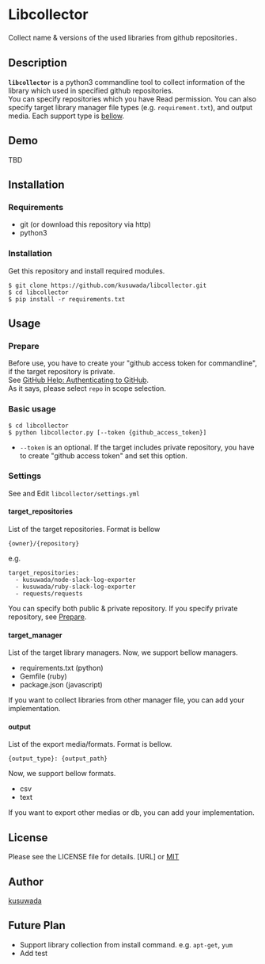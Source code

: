 Libcollector
====
Collect name & versions of the used libraries from github repositories．

## Description
**`libcollector`** is a python3 commandline tool to collect information of the library which used in specified github repositories.  
You can specify repositories which you have Read permission. You can also specify target library manager file types (e.g. `requirement.txt`), and output media.
Each support type is [bellow](#settings).

## Demo
TBD


## Installation
### Requirements
* git   (or download this repository via http)
* python3

### Installation
Get this repository and install required modules.
```
$ git clone https://github.com/kusuwada/libcollector.git
$ cd libcollector
$ pip install -r requirements.txt
```

## Usage
### Prepare
Before use, you have to create your "github access token for commandline", if the target repository is private.  
See [GitHub Help: Authenticating to GitHub](https://help.github.com/articles/creating-a-personal-access-token-for-the-command-line/).  
As it says, please select `repo` in scope selection.

### Basic usage

```
$ cd libcollector
$ python libcollector.py [--token {github_access_token}]
```
* `--token` is an optional. If the target includes private repository, you have to create "github access token" and set this option.

### Settings
See and Edit `libcollector/settings.yml`

#### target_repositories
List of the target repositories. Format is bellow
```
{owner}/{repository}
```
e.g.
```
target_repositories:
  - kusuwada/node-slack-log-exporter
  - kusuwada/ruby-slack-log-exporter
  - requests/requests
```
You can specify both public & private repository. If you specify private repository, see [Prepare](#prepare).

#### target_manager
List of the target library managers. Now, we support bellow managers.
* requirements.txt (python)
* Gemfile (ruby)
* package.json (javascript)

If you want to collect libraries from other manager file, you can add your implementation.

#### output
List of the export media/formats. Format is bellow.
```
{output_type}: {output_path}
```
Now, we support bellow formats.
* csv
* text

If you want to export other medias or db, you can add your implementation.

## License
Please see the LICENSE file for details.
[URL]
or
[MIT](https://github.com/kusuwada/libcollector/blob/master/LICENCE)

## Author
[kusuwada](https://github.com/kusuwada)

## Future Plan
* Support library collection from install command. e.g. `apt-get`, `yum`
* Add test
